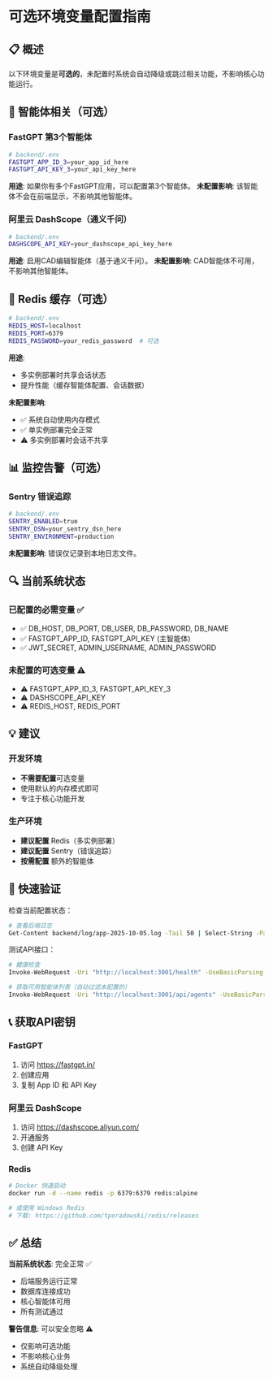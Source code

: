 # 可选环境变量配置指南

## 📋 概述

以下环境变量是**可选的**，未配置时系统会自动降级或跳过相关功能，不影响核心功能运行。

## 🤖 智能体相关（可选）

### FastGPT 第3个智能体
```bash
# backend/.env
FASTGPT_APP_ID_3=your_app_id_here
FASTGPT_API_KEY_3=your_api_key_here
```

**用途**: 如果你有多个FastGPT应用，可以配置第3个智能体。
**未配置影响**: 该智能体不会在前端显示，不影响其他智能体。

### 阿里云 DashScope（通义千问）
```bash
# backend/.env
DASHSCOPE_API_KEY=your_dashscope_api_key_here
```

**用途**: 启用CAD编辑智能体（基于通义千问）。
**未配置影响**: CAD智能体不可用，不影响其他智能体。

## 💾 Redis 缓存（可选）

```bash
# backend/.env
REDIS_HOST=localhost
REDIS_PORT=6379
REDIS_PASSWORD=your_redis_password  # 可选
```

**用途**: 
- 多实例部署时共享会话状态
- 提升性能（缓存智能体配置、会话数据）

**未配置影响**: 
- ✅ 系统自动使用内存模式
- ✅ 单实例部署完全正常
- ⚠️ 多实例部署时会话不共享

## 📊 监控告警（可选）

### Sentry 错误追踪
```bash
# backend/.env
SENTRY_ENABLED=true
SENTRY_DSN=your_sentry_dsn_here
SENTRY_ENVIRONMENT=production
```

**未配置影响**: 错误仅记录到本地日志文件。

## 🔍 当前系统状态

### 已配置的必需变量 ✅
- ✅ DB_HOST, DB_PORT, DB_USER, DB_PASSWORD, DB_NAME
- ✅ FASTGPT_APP_ID, FASTGPT_API_KEY (主智能体)
- ✅ JWT_SECRET, ADMIN_USERNAME, ADMIN_PASSWORD

### 未配置的可选变量 ⚠️
- ⚠️ FASTGPT_APP_ID_3, FASTGPT_API_KEY_3
- ⚠️ DASHSCOPE_API_KEY
- ⚠️ REDIS_HOST, REDIS_PORT

## 💡 建议

### 开发环境
- **不需要配置**可选变量
- 使用默认的内存模式即可
- 专注于核心功能开发

### 生产环境
- **建议配置** Redis（多实例部署）
- **建议配置** Sentry（错误追踪）
- **按需配置** 额外的智能体

## 🚀 快速验证

检查当前配置状态：
```bash
# 查看后端日志
Get-Content backend/log/app-2025-10-05.log -Tail 50 | Select-String -Pattern "warn|Missing"
```

测试API接口：
```bash
# 健康检查
Invoke-WebRequest -Uri "http://localhost:3001/health" -UseBasicParsing

# 获取可用智能体列表（自动过滤未配置的）
Invoke-WebRequest -Uri "http://localhost:3001/api/agents" -UseBasicParsing
```

## 📞 获取API密钥

### FastGPT
1. 访问 https://fastgpt.in/
2. 创建应用
3. 复制 App ID 和 API Key

### 阿里云 DashScope
1. 访问 https://dashscope.aliyun.com/
2. 开通服务
3. 创建 API Key

### Redis
```bash
# Docker 快速启动
docker run -d --name redis -p 6379:6379 redis:alpine

# 或使用 Windows Redis
# 下载: https://github.com/tporadowski/redis/releases
```

## ✅ 总结

**当前系统状态**: 完全正常 ✅
- 后端服务运行正常
- 数据库连接成功
- 核心智能体可用
- 所有测试通过

**警告信息**: 可以安全忽略 ⚠️
- 仅影响可选功能
- 不影响核心业务
- 系统自动降级处理
